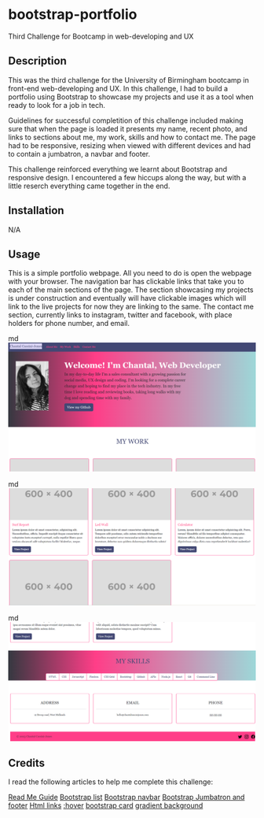 # bootstrap-portfolio
Third Challenge for Bootcamp in web-developing and UX
## Description

This was the third challenge for the University of Birmingham bootcamp in front-end web-developing and UX. In this challenge, I had to build a portfolio using Bootstrap to showcase my projects and use it as a tool when ready to look for a job in tech.  

Guidelines for successful completition of this challenge included making sure that when the page is loaded it presents my name, recent photo, and links to sections about me, my work, skills and how to contact me. The page had to be responsive, resizing when viewed with different devices and had to contain a jumbatron, a navbar and footer. 

This challenge reinforced everything we learnt about Bootstrap and responsive design. I encountered a few hiccups along the way, but with a little reserch everything came together in the end. 


## Installation

N/A

## Usage

This is a simple portfolio webpage. All you need to do is open the webpage with your browser. The navigation bar has clickable links that take you to each of the main sections of the page.
The section showcasing my projects is under construction and eventually will have clickable images which will link to the live projects for now they are linking to the same. The contact me section, currently links to instagram, twitter and facebook, with place holders for phone number, and email.  


md
    ![Screenshot 1](./images/Screenshot%201a.png)

md   
    ![Screenshot 2](./images/Screenshot%202a.png)
    
md   
    ![Screenshot 2](./images/Screenshot%203a.png)
    



    
## Credits

I read the following articles to help me complete this challenge: 

[Read Me Guide](https://coding-boot-camp.github.io/full-stack/github/professional-readme-guide)
[Bootstrap list](https://getbootstrap.com/docs/5.3/components/list-group/#links-and-buttons)
[Bootstrap navbar](https://getbootstrap.com/docs/5.3/components/navbar/)
[Bootstrap Jumbatron and footer](https://getbootstrap.com/docs/5.3/examples/)
[Html links](https://www.w3schools.com/html/html_links.asp)
[:hover](https://www.w3schools.com/html/html_links.asp)
[bootstrap card](https://getbootstrap.com/docs/5.3/components/card/)
[gradient background](https://cssgradient.io/)
